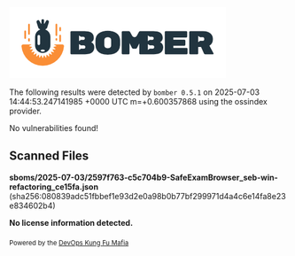 
![IMG](https://raw.githubusercontent.com/devops-kung-fu/bomber/main/img/bomber-readme-logo.png)

The following results were detected by `bomber 0.5.1` on 2025-07-03 14:44:53.247141985 +0000 UTC m=+0.600357868 using the ossindex provider.

No vulnerabilities found!


 
## Scanned Files

**sboms/2025-07-03/2597f763-c5c704b9-SafeExamBrowser_seb-win-refactoring_ce15fa.json** (sha256:080839adc51fbbef1e93d2e0a98b0b77bf299971d4a4c6e14fa8e23e834602b4)


**No license information detected.**




<sub>Powered by the [DevOps Kung Fu Mafia](https://github.com/devops-kung-fu)</sub>
